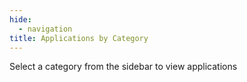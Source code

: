 ```yaml
---
hide:
  - navigation
title: Applications by Category
---
```


<div class="category-content">
  <div class="category-filter-message">Select a category from the sidebar to view applications</div>
  <div class="category-results" style="display: none;">
    <div class="category-cards"></div>
  </div>
</div>


<script>
document.addEventListener('DOMContentLoaded', async function() {
  try {
    // Get the base URL from the <base> tag if available, or infer from path
    let baseUrl = '';
    const baseTag = document.querySelector('base');
    if (baseTag && baseTag.href) {
      baseUrl = new URL(baseTag.href).pathname;
    } else {
      // Handle /holohub/ or other base paths
      const pathParts = window.location.pathname.split('/');
      if (pathParts.length > 2 && pathParts[1] === 'holohub') {
        baseUrl = '/holohub/';
      }
    }

    // Determine path to _data directory
    let dataPath = `${baseUrl}_data/`;

    // Get the search query from URL
    const urlParams = new URLSearchParams(window.location.search);
    const searchQuery = urlParams.get('category');

    // Try to use already loaded data from the sidebar
    if (!window.tagSidebarData) {
      // Initialize the data cache if it doesn't exist yet
      window.tagSidebarData = {
        categories: null,
        tagsData: null,
        appCardsData: null,
        isLoading: false
      };

      // Load the data
      try {
        window.tagSidebarData.isLoading = true;

        // Load all data in parallel
        const [tagsResponse, categoriesResponse, appCardsResponse] = await Promise.all([
      fetch(`${dataPath}tmp_tags.json`),
          fetch(`${dataPath}tmp_tag-categories.json`),
          fetch(`${dataPath}app_cards.json`).catch(() => ({ ok: false })) // Optional data
    ]);

    if (!tagsResponse.ok || !categoriesResponse.ok) {
      throw new Error(`Failed to fetch data: ${tagsResponse.status}, ${categoriesResponse.status}`);
    }

        window.tagSidebarData.tagsData = await tagsResponse.json();
        window.tagSidebarData.categories = await categoriesResponse.json();

        // Load app cards data if available
      if (appCardsResponse.ok) {
          window.tagSidebarData.appCardsData = await appCardsResponse.json();
          console.log('App cards data loaded successfully', Object.keys(window.tagSidebarData.appCardsData).length, 'entries');
      } else {
        console.log('App cards data not available, using fallback');
      }
    } catch (error) {
        console.error('Error loading data:', error.message);
      } finally {
        window.tagSidebarData.isLoading = false;
      }
    }

    // Access the cached data
    const tagsData = window.tagSidebarData.tagsData;
    const categoriesData = window.tagSidebarData.categories;
    const appCardsData = window.tagSidebarData.appCardsData || {};

    if (!tagsData || !categoriesData) {
      document.querySelector('.category-cards').innerHTML =
        '<p>Error loading data. Please try refreshing the page.</p>';
      return;
    }

    if (searchQuery) {
      // Display the query
      document.querySelector('.category-filter-message').style.display = 'none';
      document.querySelector('.category-results').style.display = 'block';

      // Find matching category in categoriesData first
      const searchQueryLower = searchQuery.toLowerCase();
      const matchingCategory = categoriesData.find(category =>
        category.title.toLowerCase() === searchQueryLower
      );

      if (!matchingCategory) {
        document.querySelector('.category-cards').innerHTML = '<p>No matching category found.</p>';
        return;
      }

      // Filter apps based on the matching category title
      const categoryLower = matchingCategory.title.toLowerCase();
      const filteredApps = Object.entries(tagsData)
        .filter(([appName, tags]) => {
          if (!tags || !tags.length) return false;

          // Check if any tag matches the category
          return tags.some(tag => {
            const tagLower = tag.toLowerCase();
            return tagLower === categoryLower ||
                   tagLower.includes(categoryLower) ||
                   (categoryLower === 'networking' && tagLower.includes('networking and distributed computing')) ||
                   (categoryLower === 'nlp & conversational' && tagLower.includes('natural language and conversational ai')) ||
                   (categoryLower === 'computer vision' && tagLower.includes('computer vision and perception'));
          });
        });

      // Display the results
      const cardsContainer = document.querySelector('.category-cards');

      if (filteredApps.length === 0) {
        cardsContainer.innerHTML = '<p>No applications found for this category.</p>';
      } else {
        cardsContainer.innerHTML = '';

        // Add category header and description if available
        if (matchingCategory) {
          const categorySection = document.createElement('div');
          categorySection.className = 'category-section';

          const categoryHeader = document.createElement('div');
          categoryHeader.className = 'category-header';
          categoryHeader.innerHTML = `<h2 class="category-title">Applications - ${matchingCategory.title}</h2>`;

          categorySection.appendChild(categoryHeader);
          cardsContainer.appendChild(categorySection);
        }

        // Create grid for cards
        const appGrid = document.createElement('div');
        appGrid.className = 'app-cards';

        // Sort apps alphabetically
        filteredApps.sort((a, b) => a[0].localeCompare(b[0]));

        // Create app cards using the shared function
        filteredApps.forEach(([appName, tags]) => {
          // Try to find the app data by various potential keys
          let cardData;
          const simpleName = appName.split('/').pop(); // Extract just the application name, no path

          // Check for direct match with the exact appName
          if (appCardsData[appName]) {
            cardData = appCardsData[appName];
          }
          // If not found, try with just the simple name
          else if (simpleName && appCardsData[simpleName]) {
            cardData = appCardsData[simpleName];
          }
          // If still not found, try to match app_title
          else {
            const matchedCard = Object.values(appCardsData).find(
              card => card && (card.app_title === appName || card.app_title === simpleName)
            );

            if (matchedCard) {
              cardData = matchedCard;
            } else {
              // If still no match, use fallback
              const defaultAppTitle = simpleName || appName;
              cardData = {
                name: appName,
                description: "Application for " + searchQuery,
                image_url: null,
                tags: tags,
                app_title: defaultAppTitle,
                app_url: `applications/${defaultAppTitle}/`
              };
            }
          }

          // Use the createAppCard function if available, or fall back to inline creation
          if (typeof window.createAppCard === 'function') {
            const card = window.createAppCard(appName, tags, cardData, baseUrl);
            appGrid.appendChild(card);
          } else {
            // Fallback card creation (existing code)
            const card = document.createElement('div');
            card.className = 'app-card';

            // Create thumbnail element
            const thumbnail = document.createElement('div');
            thumbnail.className = 'app-thumbnail';

            // Generate a placeholder color based on app name
            const hash = appName.split('').reduce((a, b) => (((a << 5) - a) + b.charCodeAt(0))|0, 0);
            const hue = Math.abs(hash) % 360;
            const bgColor = `hsl(${hue}, 70%, 85%)`;

            // Get first letter of app title for placeholder
            const appInitial = (cardData.app_title || simpleName || appName).charAt(0).toUpperCase();

            // Create placeholder with app initial
            const placeholder = document.createElement('div');
            placeholder.className = 'image-placeholder';
            placeholder.style.backgroundColor = bgColor;
            placeholder.textContent = appInitial;
            thumbnail.appendChild(placeholder);

            // Add image if available
            if (cardData.image_url) {
              const img = document.createElement('img');
              img.src = cardData.image_url;
              img.alt = cardData.name;
              img.loading = 'lazy';
              img.onload = function() {
                thumbnail.classList.add('loaded');
              };
              thumbnail.appendChild(img);
            }

            // Create details section
            const details = document.createElement('div');
            details.className = 'app-details';

            // Add title
            const title = document.createElement('h5');
            title.textContent = cardData.app_title;
            details.appendChild(title);

            // Add description
            const description = document.createElement('p');
            description.textContent = cardData.description;
            details.appendChild(description);

            // Add tags
            const tagsContainer = document.createElement('div');
            tagsContainer.className = 'app-tags';

            // Add up to 3 tags
            tags.slice(0, 3).forEach(tag => {
              const tagSpan = document.createElement('span');
              tagSpan.className = 'tag';
              tagSpan.textContent = tag;
              tagsContainer.appendChild(tagSpan);
            });

            // Add tag count if more than 3
            if (tags.length > 3) {
              const tagCount = document.createElement('span');
              tagCount.className = 'tag-count';
              tagCount.textContent = `+${tags.length - 3}`;
              tagCount.setAttribute('data-tags', JSON.stringify(tags));
              tagCount.addEventListener('click', function(e) {
                e.stopPropagation(); // Prevent card click
                if (typeof window.showAllTags === 'function') {
                  window.showAllTags(this, this.getAttribute('data-tags'));
                }
                return false;
              });
              tagsContainer.appendChild(tagCount);
            }

            details.appendChild(tagsContainer);

            // Assemble the card
            card.appendChild(thumbnail);
            card.appendChild(details);

            // Ensure the app_url has the proper structure for navigation
            let appUrl = cardData.app_url || '';
            if (!appUrl.startsWith('applications/') && !appUrl.startsWith('/applications/')) {
              appUrl = `applications/${appUrl}`;
            }

            // Make sure it ends with a trailing slash for consistency
            if (!appUrl.endsWith('/')) {
              appUrl += '/';
            }

            // Make the card clickable with the constructed URL
            card.addEventListener('click', function() {
              window.location.href = `${baseUrl}${appUrl}`;
            });

            // Add hover effect
            card.style.cursor = 'pointer';

            appGrid.appendChild(card);
          }
        });

        cardsContainer.appendChild(appGrid);
      }
    }
  } catch (error) {
    console.error('Error loading category results:', error);
    document.querySelector('.category-cards').innerHTML =
      `<p>Error loading applications: ${error.message}</p>`;
  }
});
</script>
